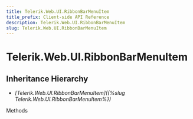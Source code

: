 ```yaml
---
title: Telerik.Web.UI.RibbonBarMenuItem
title_prefix: Client-side API Reference
description: Telerik.Web.UI.RibbonBarMenuItem
slug: Telerik.Web.UI.RibbonBarMenuItem
---
```


# Telerik.Web.UI.RibbonBarMenuItem

## Inheritance Hierarchy

* *[Telerik.Web.UI.RibbonBarMenuItem]({%slug Telerik.Web.UI.RibbonBarMenuItem%})*


Methods

